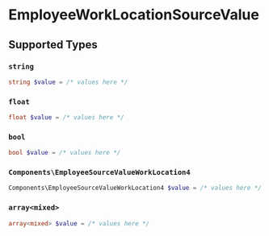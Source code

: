 # EmployeeWorkLocationSourceValue


## Supported Types

### `string`

```php
string $value = /* values here */
```

### `float`

```php
float $value = /* values here */
```

### `bool`

```php
bool $value = /* values here */
```

### `Components\EmployeeSourceValueWorkLocation4`

```php
Components\EmployeeSourceValueWorkLocation4 $value = /* values here */
```

### `array<mixed>`

```php
array<mixed> $value = /* values here */
```

